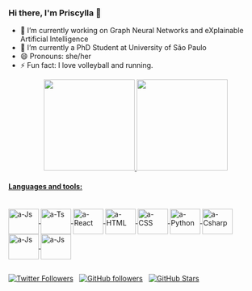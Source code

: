### Hi there, I'm Priscylla 👋


- 🔭 I’m currently working on Graph Neural Networks and eXplainable Artificial Intelligence
- 🌱 I’m currently a PhD Student at University of São Paulo
- 😄 Pronouns: she/her
- ⚡ Fun fact: I love volleyball and running.

<!-- - 👯 I’m looking to collaborate on ...
- 🤔 I’m looking for help with ...
- 💬 Ask me about ...
- 📫 How to reach me: ...
-->

<div align="center">
  <a href="https://github.com/priscylla">
  <img height="180em" src="https://github-readme-stats.vercel.app/api?username=priscylla&show_icons=true&theme=dracula&include_all_commits=true&count_private=true"/>
  <img height="180em" src="https://github-readme-stats.vercel.app/api/top-langs/?username=priscylla&layout=compact&langs_count=7&theme=dracula"/>
</div>
  

#### Languages and tools:
<div style="display: inline_block"><br>
  <img align="center" alt="a-Js" height="50" width="60" src="https://cdn.jsdelivr.net/gh/devicons/devicon/icons/python/python-original-wordmark.svg">
  <img align="center" alt="a-Ts" height="50" width="60" src="https://cdn.jsdelivr.net/gh/devicons/devicon/icons/jupyter/jupyter-original-wordmark.svg">
  <img align="center" alt="a-React" height="50" width="60" src="https://cdn.jsdelivr.net/gh/devicons/devicon/icons/numpy/numpy-original-wordmark.svg">
  <img align="center" alt="a-HTML" height="50" width="60" src="https://cdn.jsdelivr.net/gh/devicons/devicon/icons/pytorch/pytorch-original-wordmark.svg">
  <img align="center" alt="a-CSS" height="50" width="60" src="https://cdn.jsdelivr.net/gh/devicons/devicon/icons/pandas/pandas-original-wordmark.svg">
  <img align="center" alt="a-Python" height="50" width="60" src="https://cdn.jsdelivr.net/gh/devicons/devicon/icons/tensorflow/tensorflow-original-wordmark.svg">
  <img align="center" alt="a-Csharp" height="50" width="60" src="https://cdn.jsdelivr.net/gh/devicons/devicon/icons/networkx/networkx-original.svg" />
  <img align="center" alt="a-Js" height="50" width="60" src="https://cdn.jsdelivr.net/gh/devicons/devicon/icons/java/java-original-wordmark.svg">  
  <img align="center" alt="a-Js" height="50" width="60" src="https://cdn.jsdelivr.net/gh/devicons/devicon/icons/spring/spring-original-wordmark.svg">  
</div>

##

[![Twitter Followers](https://img.shields.io/twitter/follow/priscyllamss?color=0E7FC0&logo=twitter&style=for-the-badge&label=Twitter)](https://twitter.com/priscyllamss) &nbsp;
[![GitHub followers](https://img.shields.io/github/followers/priscylla?logo=GitHub&style=for-the-badge)](https://github.com/priscylla) &nbsp;
[![GitHub Stars](https://img.shields.io/github/stars/priscylla?logo=github&style=for-the-badge)](https://github.com/priscylla)
